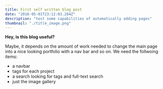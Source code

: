 ```yaml
---
title: First self written blog post
date: "2016-05-01T23:12:03.284Z"
description: "test some capabilities of automatically adding pages"
thumbnail: "./title_image.png"
---
```


**Hey, is this blog useful?**

Maybe, it depends on the amount of work needed to change the main page into a nice looking portfolio with a nav bar and so on. We need the follwoing items:

- a navbar
- tags for each project
- a search looking for tags and full-text search
- just the image gallery

